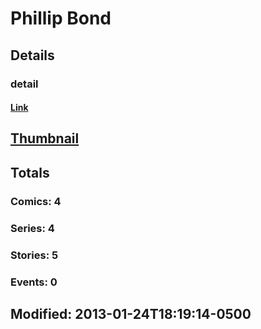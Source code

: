 # Phillip  Bond 
## Details
### detail
#### [Link](http://marvel.com/comics/creators/9266/phillip_bond?utm_campaign=apiRef&utm_source=225578a89fc76f3d20fbffda5d17a88d)
## [Thumbnail](http://i.annihil.us/u/prod/marvel/i/mg/b/40/image_not_available.jpg)
## Totals
### Comics: 4
### Series: 4
### Stories: 5
### Events: 0
## Modified: 2013-01-24T18:19:14-0500